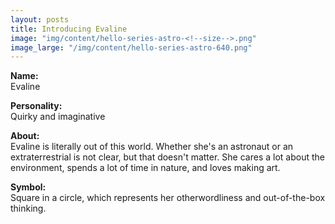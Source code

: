 ```yaml
---
layout: posts
title: Introducing Evaline
image: "img/content/hello-series-astro-<!--size-->.png"
image_large: "/img/content/hello-series-astro-640.png"
---
```


**Name:**<br>
Evaline

**Personality:**<br>
Quirky and imaginative

**About:**<br>
Evaline is literally out of this world. 
Whether she's an astronaut or an extraterrestrial is not clear, but that doesn't matter.
She cares a lot about the environment, spends a lot of time in nature, and loves making art.

**Symbol:**<br>
Square in a circle, which represents her otherwordliness and out-of-the-box thinking.